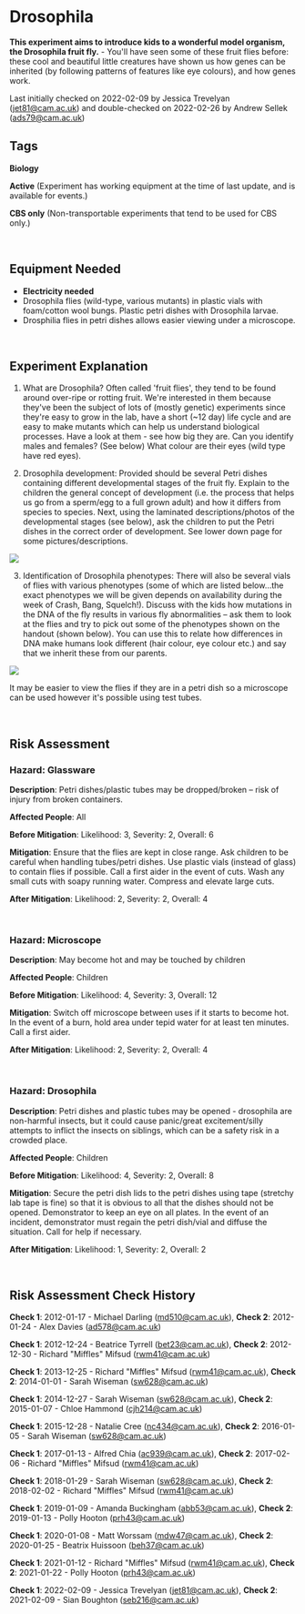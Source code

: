 # Drosophila

**This experiment aims to introduce kids to a wonderful model organism, the Drosophila fruit fly.** - You'll have seen some of these fruit flies before: these cool and beautiful little creatures have shown us how genes can be inherited (by following patterns of features like eye colours), and how genes work.

Last initially checked on 2022-02-09 by Jessica Trevelyan (jet81@cam.ac.uk) and double-checked on 2022-02-26 by Andrew Sellek (ads79@cam.ac.uk)

## Tags
<!--- Start Tags (DO NOT REMOVE THIS COMMENT) --->

**Biology**

**Active** (Experiment has working equipment at the time of last update, and is available for events.)

**CBS only** (Non-transportable experiments that tend to be used for CBS only.)
<!--- End Tags (DO NOT REMOVE THIS COMMENT) --->

<br/>

## Equipment Needed 
- **Electricity needed**
- Drosophila flies (wild-type, various mutants) in plastic vials with foam/cotton wool bungs.  Plastic petri dishes with Drosophila larvae.
- Drosphilia flies in petri dishes allows easier viewing under a microscope.

<br/>

## Experiment Explanation 

1) What are Drosophila? Often called 'fruit flies', they tend to be found around over-ripe or rotting fruit. We're interested in them because they've been the subject of lots of (mostly genetic) experiments since they're easy to grow in the lab, have a short (~12 day) life cycle and are easy to make mutants which can help us understand biological processes. Have a look at them - see how big they are. Can you identify males and females? (See below) What colour are their eyes (wild type have red eyes).

2) Drosophila development: Provided should be several Petri dishes containing different developmental stages of the fruit fly. Explain to the children the general concept of development (i.e. the process that helps us go from a sperm/egg to a full grown adult) and how it differs from species to species. Next, using the laminated descriptions/photos of the developmental stages (see below), ask the children to put the Petri dishes in the correct order of development. See lower down page for some pictures/descriptions.

![](/sites/default/files/drosophila1.jpg)

3) Identification of Drosophila phenotypes: There will also be several vials of flies with various phenotypes (some of which are listed below…the exact phenotypes we will be given depends on availability during the week of Crash, Bang, Squelch!). Discuss with the kids how mutations in the DNA of the fly results in various fly abnormalities – ask them to look at the flies and try to pick out some of the phenotypes shown on the handout (shown below). You can use this to relate how differences in DNA make humans look different (hair colour, eye colour etc.) and say that we inherit these from our parents.

![](/sites/default/files/drosophila2.png)

It may be easier to view the flies if they are in a petri dish so a microscope can be used however it's possible using test tubes.

<br/>

## Risk Assessment

### **Hazard**: Glassware

**Description**: Petri dishes/plastic tubes may be dropped/broken – risk of injury from broken containers.

**Affected People**: All

**Before Mitigation**: Likelihood: 3, Severity: 2, Overall: 6

**Mitigation**: Ensure that the flies are kept in close range. Ask children to be careful when handling tubes/petri dishes. Use plastic vials (instead of glass) to contain flies if possible.
Call a first aider in the event of cuts. Wash any small cuts with soapy running water. Compress and elevate large cuts.

**After Mitigation**: Likelihood: 2, Severity: 2, Overall: 4

<br/>

### **Hazard**: Microscope

**Description**: May become hot and may be touched by children

**Affected People**: Children

**Before Mitigation**: Likelihood: 4, Severity: 3, Overall: 12

**Mitigation**: Switch off microscope between uses if it starts to become hot. In the event of a burn, hold area under tepid water for at least ten minutes. Call a first aider.

**After Mitigation**: Likelihood: 2, Severity: 2, Overall: 4

<br/>

### **Hazard**: Drosophila

**Description**: Petri dishes and plastic tubes may be opened - drosophila are non-harmful insects, but it could cause panic/great excitement/silly attempts to inflict the insects on siblings, which can be a safety risk in a crowded place.

**Affected People**: Children

**Before Mitigation**: Likelihood: 4, Severity: 2, Overall: 8

**Mitigation**: Secure the petri dish lids to the petri dishes using tape (stretchy lab tape is fine) so that it is obvious to all that the dishes should not be opened. Demonstrator to keep an eye on all plates.
In the event of an incident, demonstrator must regain the petri dish/vial and diffuse the situation. Call for help if necessary.

**After Mitigation**: Likelihood: 1, Severity: 2, Overall: 2

<br/>

## Risk Assessment Check History 

**Check 1**: 2012-01-17 - Michael Darling (md510@cam.ac.uk), **Check 2**: 2012-01-24 - Alex Davies (ad578@cam.ac.uk)

**Check 1**: 2012-12-24 - Beatrice Tyrrell (bet23@cam.ac.uk), **Check 2**: 2012-12-30 - Richard "Miffles" Mifsud (rwm41@cam.ac.uk)

**Check 1**: 2013-12-25 - Richard "Miffles" Mifsud (rwm41@cam.ac.uk), **Check 2**: 2014-01-01 - Sarah Wiseman (sw628@cam.ac.uk)

**Check 1**: 2014-12-27 - Sarah Wiseman (sw628@cam.ac.uk), **Check 2**: 2015-01-07 - Chloe Hammond (cjh214@cam.ac.uk)

**Check 1**: 2015-12-28 - Natalie Cree (nc434@cam.ac.uk), **Check 2**: 2016-01-05 - Sarah Wiseman (sw628@cam.ac.uk)

**Check 1**: 2017-01-13 - Alfred Chia (ac939@cam.ac.uk), **Check 2**: 2017-02-06 - Richard "Miffles" Mifsud (rwm41@cam.ac.uk)

**Check 1**: 2018-01-29 - Sarah Wiseman (sw628@cam.ac.uk), **Check 2**: 2018-02-02 - Richard "Miffles" Mifsud (rwm41@cam.ac.uk)

**Check 1**: 2019-01-09 - Amanda Buckingham (abb53@cam.ac.uk), **Check 2**: 2019-01-13 - Polly Hooton (prh43@cam.ac.uk)

**Check 1**: 2020-01-08 - Matt Worssam (mdw47@cam.ac.uk), **Check 2**: 2020-01-25 - Beatrix Huissoon (beh37@cam.ac.uk)

**Check 1**: 2021-01-12 - Richard "Miffles" Mifsud (rwm41@cam.ac.uk), **Check 2**: 2021-01-22 - Polly Hooton (prh43@cam.ac.uk)

**Check 1**: 2022-02-09 - Jessica Trevelyan (jet81@cam.ac.uk), **Check 2**: 2021-02-09 - Sian Boughton (seb216@cam.ac.uk)